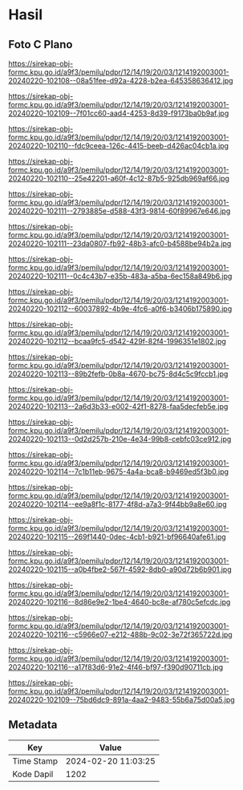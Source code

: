 # Hasil

## Foto C Plano

https://sirekap-obj-formc.kpu.go.id/a9f3/pemilu/pdpr/12/14/19/20/03/1214192003001-20240220-102108--08a51fee-d92a-4228-b2ea-645358636412.jpg

https://sirekap-obj-formc.kpu.go.id/a9f3/pemilu/pdpr/12/14/19/20/03/1214192003001-20240220-102109--7f01cc60-aad4-4253-8d39-f9173ba0b9af.jpg

https://sirekap-obj-formc.kpu.go.id/a9f3/pemilu/pdpr/12/14/19/20/03/1214192003001-20240220-102110--fdc9ceea-126c-4415-beeb-d426ac04cb1a.jpg

https://sirekap-obj-formc.kpu.go.id/a9f3/pemilu/pdpr/12/14/19/20/03/1214192003001-20240220-102110--25e42201-a60f-4c12-87b5-925db969af66.jpg

https://sirekap-obj-formc.kpu.go.id/a9f3/pemilu/pdpr/12/14/19/20/03/1214192003001-20240220-102111--2793885e-d588-43f3-9814-60f89967e646.jpg

https://sirekap-obj-formc.kpu.go.id/a9f3/pemilu/pdpr/12/14/19/20/03/1214192003001-20240220-102111--23da0807-fb92-48b3-afc0-b4588be94b2a.jpg

https://sirekap-obj-formc.kpu.go.id/a9f3/pemilu/pdpr/12/14/19/20/03/1214192003001-20240220-102111--0c4c43b7-e35b-483a-a5ba-6ec158a849b6.jpg

https://sirekap-obj-formc.kpu.go.id/a9f3/pemilu/pdpr/12/14/19/20/03/1214192003001-20240220-102112--60037892-4b9e-4fc6-a0f6-b3406b175890.jpg

https://sirekap-obj-formc.kpu.go.id/a9f3/pemilu/pdpr/12/14/19/20/03/1214192003001-20240220-102112--bcaa9fc5-d542-429f-82f4-1996351e1802.jpg

https://sirekap-obj-formc.kpu.go.id/a9f3/pemilu/pdpr/12/14/19/20/03/1214192003001-20240220-102113--89b2fefb-0b8a-4670-bc75-8d4c5c9fccb1.jpg

https://sirekap-obj-formc.kpu.go.id/a9f3/pemilu/pdpr/12/14/19/20/03/1214192003001-20240220-102113--2a6d3b33-e002-42f1-8278-faa5decfeb5e.jpg

https://sirekap-obj-formc.kpu.go.id/a9f3/pemilu/pdpr/12/14/19/20/03/1214192003001-20240220-102113--0d2d257b-210e-4e34-99b8-cebfc03ce912.jpg

https://sirekap-obj-formc.kpu.go.id/a9f3/pemilu/pdpr/12/14/19/20/03/1214192003001-20240220-102114--7c1b11eb-9675-4a4a-bca8-b9469ed5f3b0.jpg

https://sirekap-obj-formc.kpu.go.id/a9f3/pemilu/pdpr/12/14/19/20/03/1214192003001-20240220-102114--ee9a8f1c-8177-4f8d-a7a3-9f44bb9a8e60.jpg

https://sirekap-obj-formc.kpu.go.id/a9f3/pemilu/pdpr/12/14/19/20/03/1214192003001-20240220-102115--269f1440-0dec-4cb1-b921-bf96640afe61.jpg

https://sirekap-obj-formc.kpu.go.id/a9f3/pemilu/pdpr/12/14/19/20/03/1214192003001-20240220-102115--a0b4fbe2-567f-4592-8db0-a90d72b6b901.jpg

https://sirekap-obj-formc.kpu.go.id/a9f3/pemilu/pdpr/12/14/19/20/03/1214192003001-20240220-102116--8d86e9e2-1be4-4640-bc8e-af780c5efcdc.jpg

https://sirekap-obj-formc.kpu.go.id/a9f3/pemilu/pdpr/12/14/19/20/03/1214192003001-20240220-102116--c5966e07-e212-488b-9c02-3e72f365722d.jpg

https://sirekap-obj-formc.kpu.go.id/a9f3/pemilu/pdpr/12/14/19/20/03/1214192003001-20240220-102116--a17f83d6-91e2-4f46-bf97-f390d90711cb.jpg

https://sirekap-obj-formc.kpu.go.id/a9f3/pemilu/pdpr/12/14/19/20/03/1214192003001-20240220-102109--75bd6dc9-891a-4aa2-9483-55b6a75d00a5.jpg


## Metadata

| Key        | Value               |
| ---------- | ------------------- |
| Time Stamp | 2024-02-20 11:03:25 |
| Kode Dapil | 1202                |




